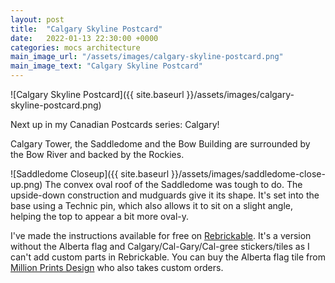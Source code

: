 ```yaml
---
layout: post
title:  "Calgary Skyline Postcard"
date:   2022-01-13 22:30:00 +0000
categories: mocs architecture
main_image_url: "/assets/images/calgary-skyline-postcard.png"
main_image_text: "Calgary Skyline Postcard"
---
```

![Calgary Skyline Postcard]({{ site.baseurl }}/assets/images/calgary-skyline-postcard.png)

Next up in my Canadian Postcards series: Calgary!

Calgary Tower, the Saddledome and the Bow Building are surrounded by the Bow River and backed by the Rockies.

![Saddledome Closeup]({{ site.baseurl }}/assets/images/saddledome-close-up.png)
The convex oval roof of the Saddledome was tough to do. The upside-down construction and mudguards give it its shape. It's set into the base using a Technic pin, which also allows it to sit on a slight angle, helping the top to appear a bit more oval-y.

I've made the instructions available for free on [Rebrickable](https://rebrickable.com/mocs/MOC-96882/NicePartsUsage/calgary-skyline-postcard/#details). It's a version without the Alberta flag and Calgary/Cal-Gary/Cal-gree stickers/tiles as I can't add custom parts in Rebrickable. You can buy the Alberta flag tile from [Million Prints Design](https://www.etsy.com/ca/shop/MillionPrintsDesign) who also takes custom orders.
